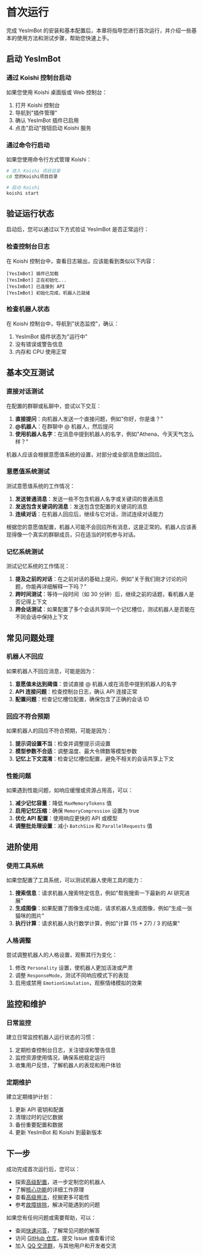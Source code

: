 # 首次运行

完成 YesImBot 的安装和基本配置后，本章将指导您进行首次运行，并介绍一些基本的使用方法和测试步骤，帮助您快速上手。

## 启动 YesImBot

### 通过 Koishi 控制台启动

如果您使用 Koishi 桌面版或 Web 控制台：

1. 打开 Koishi 控制台
2. 导航到"插件管理"
3. 确认 YesImBot 插件已启用
4. 点击"启动"按钮启动 Koishi 服务

### 通过命令行启动

如果您使用命令行方式管理 Koishi：

```bash
# 进入 Koishi 项目目录
cd 您的Koishi项目目录

# 启动 Koishi
koishi start
```

## 验证运行状态

启动后，您可以通过以下方式验证 YesImBot 是否正常运行：

### 检查控制台日志

在 Koishi 控制台中，查看日志输出，应该能看到类似以下内容：

```
[YesImBot] 插件已加载
[YesImBot] 正在初始化...
[YesImBot] 已连接到 API
[YesImBot] 初始化完成，机器人已就绪
```

### 检查机器人状态

在 Koishi 控制台中，导航到"状态监控"，确认：

1. YesImBot 插件状态为"运行中"
2. 没有错误或警告信息
3. 内存和 CPU 使用正常

## 基本交互测试

### 直接对话测试

在配置的群聊或私聊中，尝试以下交互：

1. **直接提问**：向机器人发送一个直接问题，例如"你好，你是谁？"
2. **@机器人**：在群聊中 @ 机器人，然后提问
3. **使用机器人名字**：在消息中提到机器人的名字，例如"Athena，今天天气怎么样？"

机器人应该会根据意愿值系统的设置，对部分或全部消息做出回应。

### 意愿值系统测试

测试意愿值系统的工作情况：

1. **发送普通消息**：发送一些不包含机器人名字或关键词的普通消息
2. **发送包含关键词的消息**：发送包含您配置的关键词的消息
3. **连续对话**：在机器人回应后，继续与它对话，测试连续对话能力

根据您的意愿值配置，机器人可能不会回应所有消息，这是正常的。机器人应该表现得像一个真实的群聊成员，只在适当的时机参与对话。

### 记忆系统测试

测试记忆系统的工作情况：

1. **提及之前的对话**：在之前对话的基础上提问，例如"关于我们刚才讨论的问题，你能再详细解释一下吗？"
2. **跨时间测试**：等待一段时间（如 30 分钟）后，继续之前的话题，看机器人是否记得上下文
3. **跨会话测试**：如果配置了多个会话共享同一个记忆槽位，测试机器人是否能在不同会话中保持上下文

## 常见问题处理

### 机器人不回应

如果机器人不回应消息，可能是因为：

1. **意愿值未达到阈值**：尝试直接 @ 机器人或在消息中提到机器人的名字
2. **API 连接问题**：检查控制台日志，确认 API 连接正常
3. **配置问题**：检查记忆槽位配置，确保包含了正确的会话 ID

### 回应不符合预期

如果机器人的回应不符合预期，可能是因为：

1. **提示词设置不当**：检查并调整提示词设置
2. **模型参数不合适**：调整温度、最大令牌数等模型参数
3. **记忆上下文混淆**：检查记忆槽位配置，避免不相关的会话共享上下文

### 性能问题

如果遇到性能问题，如响应缓慢或资源占用高，可以：

1. **减少记忆容量**：降低 `MaxMemoryTokens` 值
2. **启用记忆压缩**：确保 `MemoryCompression` 设置为 true
3. **优化 API 配置**：使用响应更快的 API 或模型
4. **调整批处理设置**：减小 `BatchSize` 和 `ParallelRequests` 值

## 进阶使用

### 使用工具系统

如果您配置了工具系统，可以测试机器人使用工具的能力：

1. **搜索信息**：请求机器人搜索特定信息，例如"帮我搜索一下最新的 AI 研究进展"
2. **生成图像**：如果配置了图像生成功能，请求机器人生成图像，例如"生成一张猫咪的图片"
3. **执行计算**：请求机器人执行数学计算，例如"计算 (15 * 27) / 3 的结果"

### 人格调整

尝试调整机器人的人格设置，观察其行为变化：

1. 修改 `Personality` 设置，使机器人更加活泼或严肃
2. 调整 `ResponseMode`，测试不同响应模式下的表现
3. 启用或禁用 `EmotionSimulation`，观察情绪模拟的效果

## 监控和维护

### 日常监控

建立日常监控机器人运行状态的习惯：

1. 定期检查控制台日志，关注错误和警告信息
2. 监控资源使用情况，确保系统稳定运行
3. 收集用户反馈，了解机器人的表现和用户体验

### 定期维护

建立定期维护计划：

1. 更新 API 密钥和配置
2. 清理过时的记忆数据
3. 备份重要配置和数据
4. 更新 YesImBot 和 Koishi 到最新版本

## 下一步

成功完成首次运行后，您可以：

- 探索[高级配置](../user-guide/configuration/index.md)，进一步定制您的机器人
- 了解[核心功能](../features/index.md)的详细工作原理
- 查看[高级用法](../advanced/custom-prompts.md)，挖掘更多可能性
- 参考[故障排除](../troubleshooting/installation.md)，解决可能遇到的问题

如果您有任何问题或需要帮助，可以：

- 查阅[快速问答](faq.md)，了解常见问题的解答
- 访问 [GitHub 仓库](https://github.com/MiaowFISH/YesImBot)，提交 Issue 或查看讨论
- 加入 [QQ 交流群](https://qm.qq.com/cgi-bin/qm/qr?k=857518324)，与其他用户和开发者交流
